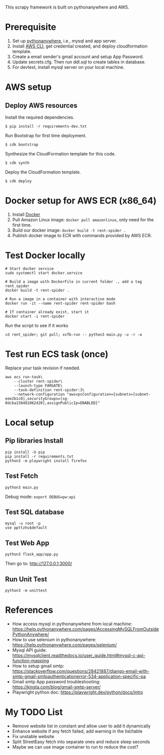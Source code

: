 This scrapy framework is built on pythonanywhere and AWS.

# Prerequisite

1. Set up [pythonanywhere](https://www.pythonanywhere.com/), i.e., mysql and app server.
2. Install [AWS CLI](https://docs.aws.amazon.com/cli/latest/userguide/getting-started-install.html), get credential created, and deploy cloudformation template.
3. Create a email sender's gmail account and setup App Password.
4. Update secrets.cfg. Then run ddl.sql to create tables in database.
5. For devtest, install mysql server on your local machine.

# AWS setup

## Deploy AWS resources

Install the required dependencies.

```
$ pip install -r requirements-dev.txt
```

Run Bootstrap for first time deployment.

```
$ cdk bootstrap
```

Synthesize the CloudFormation template for this code.

```
$ cdk synth
```

Deploy the CloudFormation template.

```
$ cdk deploy
```

# Docker setup for AWS ECR (x86_64)

1. Install [Docker](https://docs.docker.com/desktop/install/mac-install/)
2. Pull Amazon Linux image: `docker pull amazonlinux`, only need for the first time.
3. Build our docker image: `docker build -t rent-spider .`
4. Publish docker image to ECR with commands provided by AWS ECR.

# Test Docker locally
```
# Start docker service
sudo systemctl start docker.service

# Build a image with DockerFile in current folder ., add a tag rent_spider
docker build -t rent-spider .

# Run a image in a container with interactive mode
docker run -it --name rent-spider rent-spider bash

# If container already exist, start it
docker start -i rent-spider
```

Run the script to see if it works
```
cd rent_spider; git pull; xvfb-run -- python3 main.py -u -r -a
```
# Test run ECS task (once)

Replace your task revision if needed.

```
aws ecs run-task\
	--cluster rent-spider\
	--launch-type FARGATE\
	--task-definition rent-spider:3\
	--network-configuration "awsvpcConfiguration={subnets=[subnet-eee2b1c0],securityGroups=[sg-0dcba158481062d20],assignPublicIp=ENABLED}"
```

# Local setup

## Pip libraries Install

```
pip install -U pip
pip install -r requirements.txt
python3 -m playwright install firefox
```

## Test Fetch

```
python3 main.py
```

Debug mode: `export DEBUG=pw:api`

## Test SQL database

```
mysql -u root -p
use ppttzhu$default
```

## Test Web App

```
python3 flask_app/app.py
```

Then go to: http://127.0.0.1:3000/

## Run Unit Test

```
python3 -m unittest
```

# References

- How access mysql in pythonanywhere from local machine: https://help.pythonanywhere.com/pages/AccessingMySQLFromOutsidePythonAnywhere/
- How to use selenium in pythonanywhere: https://help.pythonanywhere.com/pages/selenium/
- Mysql API guide: https://mysqlclient.readthedocs.io/user_guide.html#mysql-c-api-function-mapping
- How to setup gmail smtp: https://stackoverflow.com/questions/28421887/django-email-with-smtp-gmail-smtpauthenticationerror-534-application-specific-pa
- Gmail smtp App password troubleshooting: https://kinsta.com/blog/gmail-smtp-server/
- Playwright python doc: https://playwright.dev/python/docs/intro

# My TODO List

- Remove website list in constant and allow user to add it dynamically
- Enhance website if any fetch failed, add warning in the list/table
- Fix unstable website
- Split StreetEasy fetch into separate ones and reduce sleep seconds
- Maybe we can use image container to run to reduce the cost?
